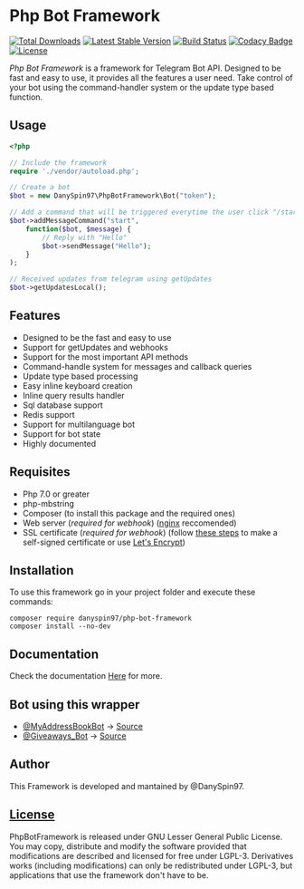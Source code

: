 # Php Bot Framework
[![Total Downloads](https://poser.pugx.org/danyspin97/php-bot-framework/downloads)](https://packagist.org/packages/danyspin97/php-bot-framework)<Paste>
[![Latest Stable Version](https://poser.pugx.org/danyspin97/php-bot-framework/v/stable)](https://packagist.org/packages/danyspin97/php-bot-framework)
[![Build Status](https://travis-ci.org/DanySpin97/PhpBotFramework.svg?branch=master)](https://travis-ci.org/DanySpin97/PhpBotFramework)
[![Codacy Badge](https://api.codacy.com/project/badge/Grade/6254e3eccc93497997dae21e57a452ac)](https://www.codacy.com/app/danyspin97/PhpBotFramework?utm_source=github.com&amp;utm_medium=referral&amp;utm_content=DanySpin97/PhpBotFramework&amp;utm_campaign=Badge_Grade)
[![License](https://poser.pugx.org/danyspin97/php-bot-framework/license)](https://packagist.org/packages/danyspin97/php-bot-framework)


*Php Bot Framework* is a framework for Telegram Bot API.
Designed to be fast and easy to use, it provides all the features a user need.
Take control of your bot using the command-handler system or the update type based function.

## Usage

```php
<?php

// Include the framework
require './vendor/autoload.php';

// Create a bot
$bot = new DanySpin97\PhpBotFramework\Bot("token");

// Add a command that will be triggered everytime the user click "/start"
$bot->addMessageCommand("start",
    function($bot, $message) {
        // Reply with "Hello"
        $bot->sendMessage("Hello");
    }
);

// Received updates from telegram using getUpdates
$bot->getUpdatesLocal();
```

## Features
- Designed to be the fast and easy to use
- Support for getUpdates and webhooks
- Support for the most important API methods
- Command-handle system for messages and callback queries
- Update type based processing
- Easy inline keyboard creation
- Inline query results handler
- Sql database support
- Redis support
- Support for multilanguage bot
- Support for bot state
- Highly documented

## Requisites
- Php 7.0 or greater
- php-mbstring
- Composer (to install this package and the required ones)
- Web server (*required for webhook*) ([nginx](http://nginx.org/) reccomended)
- SSL certificate (*required for webhook*) (follow [these steps](https://devcenter.heroku.com/articles/ssl-certificate-self) to make a self-signed certificate or use [Let's Encrypt](https://letsencrypt.org/))

## Installation
To use this framework go in your project folder and execute these commands:

```shell
composer require danyspin97/php-bot-framework
composer install --no-dev
```

## Documentation
Check the documentation [Here](https://danyspin97.github.io/PhpBotFramework/) for more.

## Bot using this wrapper
- [@MyAddressBookBot](https://telegram.me/myaddressbookbot) -> [Source](https://github.com/DanySpin97/MyAddressBookBot)
- [@Giveaways_Bot](https://telegram.me/giveaways_bot) -> [Source](https://github.com/DanySpin97/GiveawaysBot)

## Author
This Framework is developed and mantained by @DanySpin97.

## [License](https://www.gnu.org/licenses/lgpl-3.0.en.html)
PhpBotFramework is released under GNU Lesser General Public License.
You may copy, distribute and modify the software provided that modifications are described and licensed for free under LGPL-3. Derivatives works (including modifications) can only be redistributed under LGPL-3, but applications that use the framework don't have to be.
